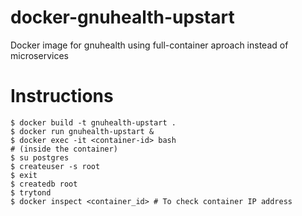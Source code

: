 # docker-gnuhealth-upstart

Docker image for gnuhealth using full-container aproach instead of microservices

# Instructions

    $ docker build -t gnuhealth-upstart .
    $ docker run gnuhealth-upstart &
    $ docker exec -it <container-id> bash
    # (inside the container)
    $ su postgres
    $ createuser -s root
    $ exit
    $ createdb root
    $ trytond
    $ docker inspect <container_id> # To check container IP address
